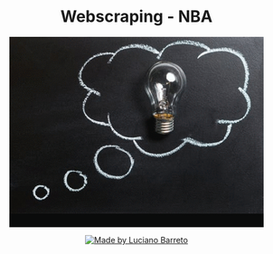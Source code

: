 <h1 align="center">Webscraping - NBA</h1>

<p align="center">
  <kbd><img align="center" src="webscraping.gif" alt="Gif Webscraping" width="450"/></kbd>
</p>
<p align="center">  
  <a href="https://www.linkedin.com/in/lucianobalmeida/">
    <img alt="Made by Luciano Barreto" src="https://img.shields.io/badge/Made%20by-Luciano%20Barreto-blue">
  </a>  
</p>
